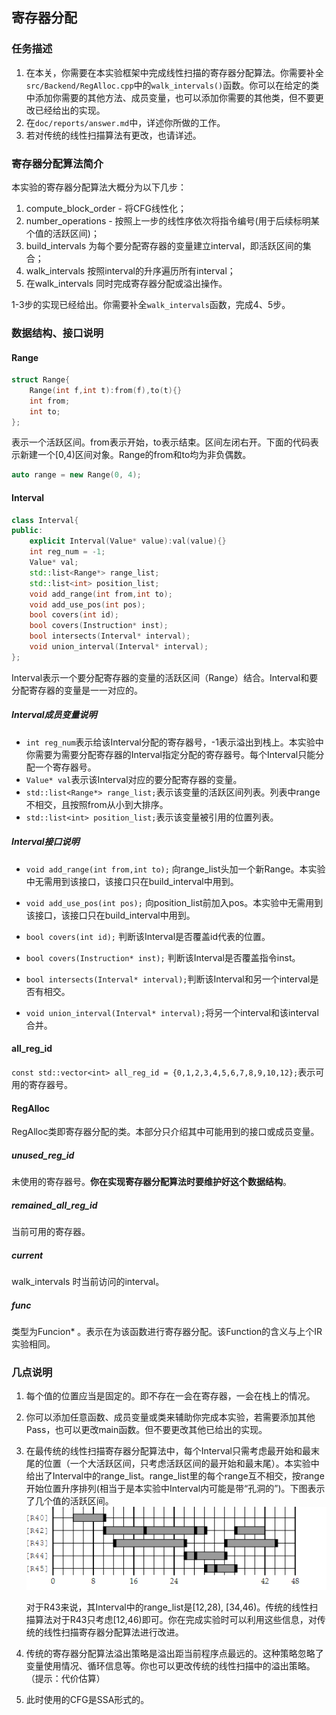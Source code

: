 ## 寄存器分配

### 任务描述

1. 在本关，你需要在本实验框架中完成线性扫描的寄存器分配算法。你需要补全`src/Backend/RegAlloc.cpp`中的`walk_intervals()`函数。你可以在给定的类中添加你需要的其他方法、成员变量，也可以添加你需要的其他类，但不要更改已经给出的实现。
2. 在`doc/reports/answer.md`中，详述你所做的工作。
3. 若对传统的线性扫描算法有更改，也请详述。

### 寄存器分配算法简介

本实验的寄存器分配算法大概分为以下几步：
1. compute_block_order - 将CFG线性化；
2. number_operations - 按照上一步的线性序依次将指令编号(用于后续标明某个值的活跃区间)；
3. build_intervals 为每个要分配寄存器的变量建立interval，即活跃区间的集合；
4. walk_intervals 按照interval的升序遍历所有interval；
5. 在walk_intervals 同时完成寄存器分配或溢出操作。

1-3步的实现已经给出。你需要补全`walk_intervals`函数，完成4、5步。

### 数据结构、接口说明

#### Range

```cpp
struct Range{
    Range(int f,int t):from(f),to(t){}
    int from;
    int to;
};
```
表示一个活跃区间。from表示开始，to表示结束。区间左闭右开。下面的代码表示新建一个\[0,4)区间对象。Range的from和to均为非负偶数。

```cpp
auto range = new Range(0, 4);
```

#### Interval

```cpp
class Interval{
public:
    explicit Interval(Value* value):val(value){}
    int reg_num = -1;
    Value* val;
    std::list<Range*> range_list;
    std::list<int> position_list;
    void add_range(int from,int to);
    void add_use_pos(int pos);
    bool covers(int id);
    bool covers(Instruction* inst);
    bool intersects(Interval* interval);
    void union_interval(Interval* interval);
};
```
Interval表示一个要分配寄存器的变量的活跃区间（Range）结合。Interval和要分配寄存器的变量是一一对应的。

##### Interval成员变量说明

- `int reg_num`表示给该Interval分配的寄存器号，-1表示溢出到栈上。本实验中你需要为需要分配寄存器的Interval指定分配的寄存器号。每个Interval只能分配一个寄存器号。
- `Value* val`表示该Interval对应的要分配寄存器的变量。
- `std::list<Range*> range_list;`表示该变量的活跃区间列表。列表中range不相交，且按照from从小到大排序。
- `std::list<int> position_list;`表示该变量被引用的位置列表。

##### Interval接口说明

- `void add_range(int from,int to);` 向range_list头加一个新Range。本实验中无需用到该接口，该接口只在build_interval中用到。

- `void add_use_pos(int pos);` 向position_list前加入pos。本实验中无需用到该接口，该接口只在build_interval中用到。

- `bool covers(int id);` 判断该Interval是否覆盖id代表的位置。

- `bool covers(Instruction* inst);` 判断该Interval是否覆盖指令inst。

- `bool intersects(Interval* interval);`判断该Interval和另一个interval是否有相交。

- `void union_interval(Interval* interval);`将另一个interval和该interval合并。

#### all_reg_id

`const std::vector<int> all_reg_id = {0,1,2,3,4,5,6,7,8,9,10,12};`表示可用的寄存器号。

#### RegAlloc

RegAlloc类即寄存器分配的类。本部分只介绍其中可能用到的接口或成员变量。

##### unused_reg_id

未使用的寄存器号。**你在实现寄存器分配算法时要维护好这个数据结构**。

##### remained_all_reg_id

当前可用的寄存器。

##### current

walk_intervals 时当前访问的interval。

##### func

类型为Funcion* 。表示在为该函数进行寄存器分配。该Function的含义与上个IR实验相同。

### 几点说明

1. 每个值的位置应当是固定的。即不存在一会在寄存器，一会在栈上的情况。
2. 你可以添加任意函数、成员变量或类来辅助你完成本实验，若需要添加其他Pass，也可以更改main函数。但不要更改其他已给出的实现。
3. 在最传统的线性扫描寄存器分配算法中，每个Interval只需考虑最开始和最末尾的位置（一个大活跃区间，只考虑活跃区间的最开始和最末尾）。本实验中给出了Interval中的range_list。range_list里的每个range互不相交，按range开始位置升序排列(相当于是本实验中Interval内可能是带“孔洞的”)。下图表示了几个值的活跃区间。
   ![](./img/interval.PNG)
   
   对于R43来说，其Interval中的range_list是\[12,28), \[34,46)。传统的线性扫描算法对于R43只考虑\[12,46)即可。你在完成实验时可以利用这些信息，对传统的线性扫描寄存器分配算法进行改进。
5. 传统的寄存器分配算法溢出策略是溢出距当前程序点最远的。这种策略忽略了变量使用情况、循环信息等。你也可以更改传统的线性扫描中的溢出策略。（提示：代价估算）
6. 此时使用的CFG是SSA形式的。
